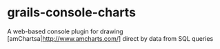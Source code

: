 grails-console-charts
=====================

A web-based console plugin for drawing [amChartsa|http://www.amcharts.com/] direct by data from SQL queries
